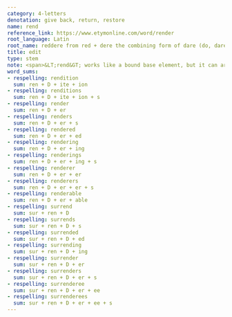 ```yaml
---
category: 4-letters
denotation: give back, return, restore
name: rend
reference_link: https://www.etymonline.com/word/render
root_language: Latin
root_name: reddere from red + dere the combining form of dare (do, dare, dedi, datus)
title: edit
type: stem
note: <span>&LT;rend&GT; works like a bound base element, but it can arguably be analyzed into &LT;ren&GT; + &LT;<a href="https://swi.storyhouracademy.com/bases/1-letter/d-dare/">D</a>&GT;, where &LT;D&GT; is the base element.</span>
word_sums:
- respelling: rendition
  sum: ren + D + ite + ion
- respelling: renditions
  sum: ren + D + ite + ion + s
- respelling: render
  sum: ren + D + er
- respelling: renders
  sum: ren + D + er + s
- respelling: rendered
  sum: ren + D + er + ed
- respelling: rendering
  sum: ren + D + er + ing
- respelling: renderings
  sum: ren + D + er + ing + s
- respelling: renderer
  sum: ren + D + er + er
- respelling: renderers
  sum: ren + D + er + er + s
- respelling: renderable
  sum: ren + D + er + able
- respelling: surrend
  sum: sur + ren + D
- respelling: surrends
  sum: sur + ren + D + s
- respelling: surrended
  sum: sur + ren + D + ed
- respelling: surrending
  sum: sur + ren + D + ing
- respelling: surrender
  sum: sur + ren + D + er
- respelling: surrenders
  sum: sur + ren + D + er + s
- respelling: surrenderee
  sum: sur + ren + D + er + ee
- respelling: surrenderees
  sum: sur + ren + D + er + ee + s
---
```

